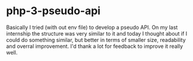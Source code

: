 # php-3-pseudo-api

Basically I tried (with out env file) to develop a pseudo API. On my last internship the structure was very similar to it and today I thought about if I could do something similar, but better in terms of
smaller size, readability and overral improvement.
I'd thank a lot for feedback to improve it really well.
